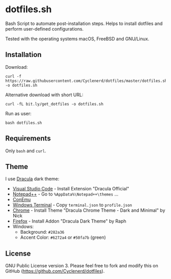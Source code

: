 # dotfiles.sh

Bash Script to automate post-installation steps. Helps to install dotfiles and perform user-defined configurations.

Tested with the operating systems macOS, FreeBSD and GNU/Linux.

## Installation

Download:

	curl -f https://raw.githubusercontent.com/Cyclenerd/dotfiles/master/dotfiles.sh -o dotfiles.sh

Alternative download with short URL:

	curl -fL bit.ly/get_dotfiles -o dotfiles.sh

Run as user:

	bash dotfiles.sh

## Requirements

Only `bash` and `curl`.

## Theme

I use [Dracula](https://draculatheme.com/) dark theme:

* [Visual Studio Code](https://draculatheme.com/visual-studio-code) - Install Extension "Dracula Official"
* [Notepad++](https://draculatheme.com/notepad-plus-plus) - Go to `%AppData%\Notepad++\themes` ...
* [ConEmu](https://github.com/dracula/conemu)
* [Windows Terminal](https://draculatheme.com/windows-terminal) - Copy `terminal.json` to `profile.json`
* [Chrome](https://chrome.google.com/webstore/detail/dracula-chrome-theme-dark/gfapcejdoghpoidkfodoiiffaaibpaem) - Install Theme "Dracula Chrome Theme - Dark and Minimal" by Nick
* [Firefox](https://addons.mozilla.org/en-US/firefox/addon/dracula-dark-colorscheme/) - Install Addon "Dracula Dark Theme" by Raph
* Windows:
	* Background: `#282a36`
	* Accent Color: `#6272a4` or `#50fa7b` (green)

## License

GNU Public License version 3.
Please feel free to fork and modify this on GitHub (https://github.com/Cyclenerd/dotfiles).